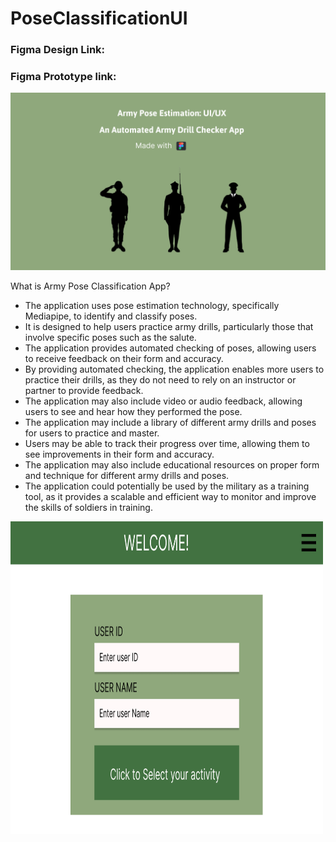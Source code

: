 # PoseClassificationUI

### Figma Design Link:
### Figma Prototype link: 

<img src = "https://github.com/JainShreya26/PoseClassificationUI/blob/main/UI-designs/TV%20-%2010.png" />
 
What is Army Pose Classification App? 

* The application uses pose estimation technology, specifically Mediapipe, to identify and classify poses.
* It is designed to help users practice army drills, particularly those that involve specific poses such as the salute.
* The application provides automated checking of poses, allowing users to receive feedback on their form and accuracy.
* By providing automated checking, the application enables more users to practice their drills, as they do not need to rely on an instructor or partner to provide feedback.
* The application may also include video or audio feedback, allowing users to see and hear how they performed the pose.
* The application may include a library of different army drills and poses for users to practice and master.
* Users may be able to track their progress over time, allowing them to see improvements in their form and accuracy.
* The application may also include educational resources on proper form and technique for different army drills and poses.
* The application could potentially be used by the military as a training tool, as it provides a scalable and efficient way to monitor and improve the skills of soldiers in training.

<img src = "https://github.com/JainShreya26/PoseClassificationUI/blob/main/UI-designs/TV%20-%201.png" width ="500" height="500"/>
